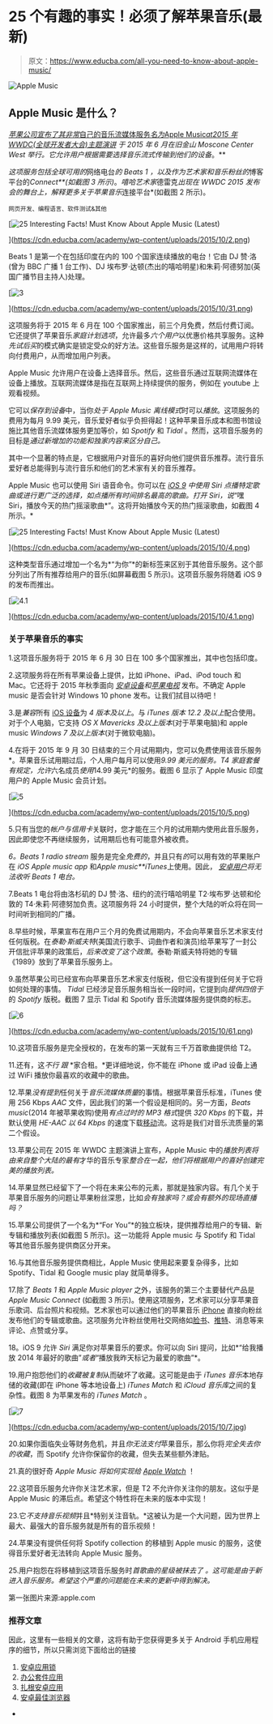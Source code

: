 # 25 个有趣的事实！必须了解苹果音乐(最新)

> 原文：<https://www.educba.com/all-you-need-to-know-about-apple-music/>

![Apple Music](img/89a66472621580da751c208b303d9fbb.png)



## Apple Music 是什么？

[*苹果公司宣布了其非常*自己的音乐流媒体服务*名为*Apple Music*at*](https://www.educba.com/summary-of-apple-event-2015/ "Summary of Apple Event 2015")***[2015 年 WWDC(全球开发者大会)主题演讲](https://www.educba.com/highlights-of-wwdc-2015-keynote/ "Highlights of WWDC 2015 keynote")* 于 2015 年 6 月在旧金山 Moscone Center West 举行。它允许用户根据需要*选择音乐流式传输到他们的设备*。**

 *这项服务包括全球可用的*网络电台*的 *Beats 1* ，以及作为艺术家和音乐粉丝的*博客平台的*Connect**(如截图 3 所示)*。*嘻哈艺术家*德雷克*出现在 WWDC 2015 发布会的舞台上，解释更多关于苹果音乐*连接平台*(如截图 2 所示)。

<small>网页开发、编程语言、软件测试&其他</small>

[![25 Interesting Facts! Must Know About Apple Music (Latest)](img/a2d84db4c1e9df095ccba1353e5571a8.png)

](https://cdn.educba.com/academy/wp-content/uploads/2015/10/2.png) 

Beats 1 是第一个在包括印度在内的 100 个国家连续播放的电台！它由 DJ 赞·洛(曾为 BBC 广播 1 台工作)、DJ 埃布罗·达顿(杰出的嘻哈明星)和朱莉·阿德努加(英国广播节目主持人)处理。

[![3](img/c870180ead49ae0edf00188a8fd00a79.png)

](https://cdn.educba.com/academy/wp-content/uploads/2015/10/31.png) 

这项服务将于 2015 年 6 月在 100 个国家推出，前三个月免费，然后付费订阅。它还提供了苹果音乐*家庭计划选项*，允许最多*六个用户*以优惠价格共享服务。这种*先试后买*的模式确实是锁定受众的好方法。这些音乐服务是这样的，试用用户将转向付费用户，从而增加用户列表。

Apple Music 允许用户在设备上选择音乐。然后，这些音乐通过互联网流媒体在设备上播放。互联网流媒体是指在互联网上持续提供的服务，例如在 youtube 上观看视频。

它可以*保存到设备*中，当你*处于 Apple Music 离线模式*时可以*播放*。这项服务的费用为每月 9.99 美元，音乐爱好者似乎负担得起！这种苹果音乐成本和图书馆设施比其他音乐流媒体服务更加等价，如 *Spotify* 和 *Tidal* 。然而，这项音乐服务的目标是*通过新增加的功能和独家内容来区分自己。*

其中一个显著的特点是，它根据用户对音乐的喜好向他们提供音乐推荐。流行音乐爱好者总能得到与流行音乐和他们的艺术家有关的音乐推荐。

Apple Music 也可以使用 Siri 语音命令。你可以在 *[iOS 9](https://www.educba.com/course/ios-mobile-app-training/ "iOS 9 - Integrate Social Networks in iOS Apps") 中使用 Siri 点播特定歌曲或进行更广泛的选择，如点播所有时间排名最高的歌曲。打开 Siri，说*“嘿 Siri，播放今天的热门摇滚歌曲*”。这将开始播放今天的热门摇滚歌曲，如截图 4 所示。*

[![25 Interesting Facts! Must Know About Apple Music (Latest)](img/9f35f0b2ac2cc96117c13c61102c8743.png)

](https://cdn.educba.com/academy/wp-content/uploads/2015/10/4.png) 

这种类型音乐通过增加一个名为*“为你”*的新标签来区别于其他音乐服务。这个部分列出了所有推荐给用户的音乐(如屏幕截图 5 所示)。这项音乐服务将随着 iOS 9 的发布而推出。

[![4.1](img/51c3102373d54d29f26ea2b2ba2f7b2c.png)

](https://cdn.educba.com/academy/wp-content/uploads/2015/10/4.1.png) 

### 关于苹果音乐的事实

1.这项音乐服务将于 2015 年 6 月 30 日在 100 多个国家推出，其中也包括印度。

2.这项服务将在所有苹果设备上提供，比如 iPhone、iPad、iPod touch 和 Mac。它还将于 2015 年秋季面向 *[安卓设备](https://www.educba.com/android-device-manager-tracker/ "How Android Device Manager Finds Your Lost Phone?")和[苹果电视](https://www.educba.com/apple-tv-features/ "All you Need to Know About Apple TV")* 发布。不确定 Apple music 是否会针对 Windows 10 phone 发布。让我们拭目以待吧！

3.是*兼容*所有 [iOS 设备](https://www.educba.com/ios-or-android-which-is-best/ "iOS or Android Which is Best?")为 *4 版本及以上*。与 *iTunes 版本 12.2 及以上*配合使用。对于个人电脑，它支持 *OS X Mavericks 及以上版本*(对于苹果电脑)和 apple music *Windows 7 及以上版本*(对于微软电脑)。

4.在将于 2015 年 9 月 30 日结束的三个月试用期内，您可以免费使用该音乐服务*。苹果音乐试用期过后，个人用户每月可以使用*9.99 美元的服务。*T4 家庭套餐*有规定，允许*六名成员*使用*14.99 美元*的服务。截图 6 显示了 Apple Music 印度用户的 Apple Music 会员计划。

[![5](img/045982543948733538a8c3b5f27be93a.png)

](https://cdn.educba.com/academy/wp-content/uploads/2015/10/5.png) 

5.只有当您的*帐户与信用卡*关联时，您才能在三个月的试用期内使用此音乐服务，因此即使您不再继续服务，试用期后也有可能意外被收费。

*6。Beats 1 radio stream* 服务是完全*免费的*，并且只有*的*可以用有效的苹果账户在 *iOS Apple music app* 和*Apple music**iTunes*上使用。因此， *[安卓用户](https://www.educba.com/android-user-interface/ "Android User Interface Guidelines for Android Developers")将无法收听 Beats 1 电台。*

7.Beats 1 电台将由洛杉矶的 DJ 赞·洛、纽约的流行嘻哈明星 T2·埃布罗·达顿和伦敦的 T4·朱莉·阿德努加负责。这项服务将 24 小时提供，整个大陆的听众将在同一时间听到相同的广播。

8.早些时候，苹果宣布在用户三个月的免费试用期内，不会向苹果音乐艺术家支付任何版税。在*泰勒·斯威夫特*(美国流行歌手、词曲作者和演员)给苹果写了一封公开信批评苹果的政策后，*后来改变了这个政策*。泰勒·斯威夫特将她的专辑《1989》放到了苹果音乐服务上。

9.虽然苹果公司已经宣布向苹果音乐艺术家支付版税，但它没有提到任何关于它将如何处理的事情。 *Tidal* 已经涉足音乐服务相当长一段时间，它提到向*提供四倍于*的 *Spotify* 版税。截图 7 显示 Tidal 和 Spotify 音乐流媒体服务提供商的标志。

[![6](img/bbbc8db59ad58b0b4ca1ecd6b44b475a.png)

](https://cdn.educba.com/academy/wp-content/uploads/2015/10/61.png) 

10.这项音乐服务是完全授权的，在发布的第一天就有三千万首歌曲提供给 T2。

11.还有，这*不行* *跟* *家合租。*更详细地说，你不能在 iPhone 或 iPad 设备上通过 WiFi 播放你最喜欢的收藏中的歌曲。

12.苹果*没有提到*任何关于*音乐流媒体质量*的事情。根据苹果音乐标准，iTunes 使用 256 Kbps *AAC* 文件，因此我们的第一个假设是相同的。另一方面，*Beats music*(2014 年被苹果收购)使用*有点过时的 MP3 格式*提供 *320 Kbps* 的下载，并默认使用 *HE-AAC 以 64 Kbps* 的速度下载[移动](https://www.educba.com/mobile-computing-applications-and-services/ "Mobile Computing Applications and Services")流。这将是我们对音乐流质量的第二个假设。

13.苹果公司在 2015 年 WWDC 主题演讲上宣布，Apple Music 中的*播放列表将由来自整个大陆的最有*才华的音乐专家*整合在一起，他们将根据用户的喜好创建完美的播放列表。*

14.苹果显然已经留下了一个将在未来公布的元素，那就是独家内容。有几个关于苹果音乐服务的问题让苹果粉丝深思，比如*会有独家吗？*或*会有额外的现场直播吗？*

15.苹果公司提供了一个名为*“For You”*的独立板块，提供推荐给用户的专辑、新专辑和播放列表(如截图 5 所示)。这一功能将 Apple music 与 Spotify 和 Tidal 等其他音乐服务提供商区分开来。

16.与其他音乐服务提供商相比，Apple Music 使用起来要复杂得多，比如 Spotify、Tidal 和 Google music play 就简单得多。

17.除了 *Beats 1* 和 *Apple Music player* 之外，该服务的第三个主要替代产品是 *Apple Music Connect* (如截图 3 所示)。使用这项服务，艺术家可以分享苹果音乐歌词、后台照片和视频。艺术家也可以通过他们的苹果音乐 [iPhone](https://www.educba.com/course/iphone-apps-training-course/ "iPhone Apps - iPhone Apps using Objective C") 直接向粉丝发布他们的专辑或歌曲。这项服务允许粉丝使用社交网络如[脸书](https://www.educba.com/facebook-ipo/ "Facebook IPO")、[推特](https://www.educba.com/course/twitter-marketing/ "Twitter Marketing")、消息等来评论、点赞或分享。

18。iOS 9 允许 *Siri* 满足你对苹果音乐的要求。你可以向 Siri 提问，比如*“给我播放 2014 年最好的歌曲”*或者*“播放我昨天标记为最爱的歌曲”*。

19.用户抱怨他们的*收藏被复制*从而破坏了收藏。这可能是由于 *iTunes 音乐*本地存储的收藏(即在 iPhone 等本地设备上) *iTunes Match* 和 *iCloud 音乐库*之间的复杂性。截图 8 为苹果发布的 *iTunes Match* 。

[![7](img/8298b6df0ace25849f9962b443afa837.png)

](https://cdn.educba.com/academy/wp-content/uploads/2015/10/7.jpg) 

20.如果你面临失业等财务危机，并且*你无法支付*苹果音乐，那么你将*完全失去你的收藏*，而 Spotify 允许你保留你的收藏，但失去某些额外津贴。

21.真的很好奇 *Apple Music 将如何实现给 [Apple Watch](https://www.educba.com/apple-watch-first-generation/ "5 Things must know about Apple Watch")* ！

22.这项音乐服务允许你关注艺术家，但是 T2 不允许你关注你的朋友。这似乎是 Apple Music 的滞后点。希望这个特性将在未来的版本中实现！

23.它*不支持音乐视频*并且*特别关注音轨。*这被认为是一个大问题，因为世界上最大、最强大的音乐服务就是所有的音乐视频！

24.苹果没有提供任何将 Spotify collection 的移植到 Apple music 的服务，这使得音乐爱好者无法转向 Apple Music 服务。

25.用户抱怨在将移植到这项音乐服务时*首歌曲的星级被抹去了* *。这可能是由于新进入音乐服务。希望这个严重的问题能在未来的更新中得到解决。*

第一张图片来源:apple.com

### 推荐文章

因此，这里有一些相关的文章，这将有助于您获得更多关于 Android 手机应用程序的细节，所以只需浏览下面给出的链接

1.  [安卓应用锁](https://www.educba.com/android-app-locker/)
2.  [办公套件应用](https://www.educba.com/office-suite-applications/)
3.  [扎根安卓应用](https://www.educba.com/rooting-android-apps/)
4.  [安卓最佳浏览器](https://www.educba.com/best-browser-for-android/)





*